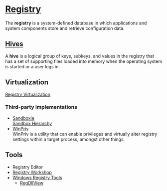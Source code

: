 # [Registry](https://docs.microsoft.com/en-us/windows/win32/sysinfo/registry)
The **registry** is a system-defined database in which applications and system components store and retrieve configuration data.

## [Hives](https://docs.microsoft.com/en-us/windows/win32/sysinfo/registry-hives)
A **hive** is a logical group of keys, subkeys, and values in the registry that has a set of supporting files loaded into memory when the operating system is started or a user logs in.

## Virtualization
[Registry Virtualization](https://docs.microsoft.com/en-us/windows/win32/sysinfo/registry-virtualization)

### Third-party implementations
- [Sandboxie](https://github.com/sandboxie-plus/Sandboxie)  
  [Sandbox Hierarchy](https://sandboxie-plus.com/sandboxie/sandboxhierarchy/)
- [WinPriv](https://github.com/NoMoreFood/WinPriv)  
  WinPriv is a utility that can enable privileges and virtually alter registry settings within a target process, amongst other things.

## Tools
- Registry Editor
- [Registry Workshop](http://www.torchsoft.com/en/rw_information.html)
- [Windows Registry Tools](https://www.nirsoft.net/windows_registry_tools.html)
  - [RegDllView](https://www.nirsoft.net/utils/registered_dll_view.html)